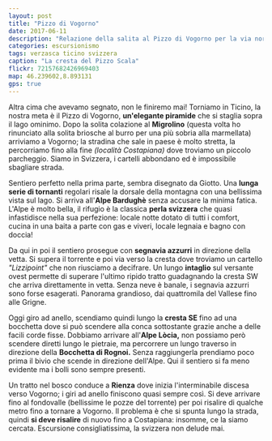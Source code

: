 ```yaml
---
layout: post
title: "Pizzo di Vogorno"
date: 2017-06-11
description: "Relazione della salita al Pizzo di Vogorno per la via normale dalla Val Verzasca per l'Alpe Bardughè"
categories: escursionismo
tags: verzasca ticino svizzera
caption: "La cresta del Pizzo Scala"
flickr: 72157682426969403
map: 46.239602,8.893131
gps: true
---
```


Altra cima che avevamo segnato, non le finiremo mai! Torniamo in Ticino, la nostra meta è il Pizzo di Vogorno, **un'elegante piramide** che si staglia sopra il lago ominimo. Dopo la solita colazione al **Migrolino** (questa volta ho rinunciato alla solita briosche al burro per una più sobria alla marmellata) arriviamo a Vogorno; la stradina che sale in paese è molto stretta, la percorriamo fino alla fine *(località Costapiana)* dove troviamo un piccolo parcheggio. Siamo in Svizzera, i cartelli abbondano ed è impossibile sbagliare strada.

Sentiero perfetto nella prima parte, sembra disegnato da Giotto. Una **lunga serie di tornanti** regolari risale la dorsale della montagna con una bellissima vista sul lago. Si arriva all'**Alpe Bardughè** senza accusare la minima fatica. L'Alpe è molto bella, il rifugio è la classica **perla svizzera** che quasi infastidisce nella sua perfezione: locale notte dotato di tutti i comfort, cucina in una baita a parte con gas e viveri, locale legnaia e bagno con doccia!

Da qui in poi il sentiero prosegue con **segnavia azzurri** in direzione della vetta. Si supera il torrente e poi via verso la cresta dove troviamo un cartello *"Lizzipoint"* che non riusciamo a decifrare. Un lungo **intaglio** sul versante ovest permette di superare l'ultimo ripido tratto guadagnando la cresta SW che arriva direttamente in vetta. Senza neve è banale, i segnavia azzurri sono forse esagerati. Panorama grandioso, dai quattromila del Vallese fino alle Grigne.

Oggi giro ad anello, scendiamo quindi lungo la **cresta SE** fino ad una bocchetta dove si può scendere alla conca sottostante grazie anche a delle facili corde fisse. Dobbiamo arrivare all'**Alpe Lòcia,** non possiamo però scendere diretti lungo le pietraie, ma percorrere un lungo traverso in direzione della **Bocchetta di Rognoi.** Senza raggiungerla prendiamo poco prima il bivio che scende in direzione dell'Alpe. Qui il sentiero si fa meno evidente ma i bolli sono sempre presenti.

Un tratto nel bosco conduce a **Rienza** dove inizia l'interminabile discesa verso Vogorno; i giri ad anello finiscono quasi sempre così.
Si deve arrivare fino al fondovalle (bellissime le pozze del torrente) per poi risalire di qualche metro fino a tornare a Vogorno. Il problema è che si spunta lungo la strada, quindi **si deve risalire** di nuovo fino a Costapiana: insomme, ce la siamo cercata. Escursione consigliatissima, la svizzera non delude mai.


